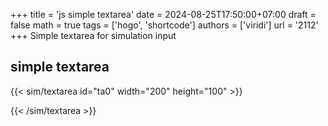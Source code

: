 +++
title = 'js simple textarea'
date = 2024-08-25T17:50:00+07:00
draft = false
math = true
tags = ['hogo', 'shortcode']
authors = ['viridi']
url = '2112'
+++
Simple textarea for simulation input<!--more-->


## simple textarea
{{< sim/textarea id="ta0" width="200" height="100" >}}

{{< /sim/textarea >}}
